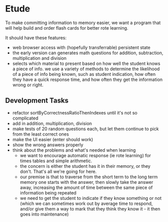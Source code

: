 # Etude

To make committing information to memory easier, we want a program that will help build and order flash cards for better rote learning.

It should have these features:

* web browser access with (hopefully transferrable) persistent state
* the early version can generates math questions for addition, subtraction, multiplication and division
* selects which material to present based on how well the student knows a piece of info. we use a variety of methods to determine the likelihood of a piece of info being known, such as student indication, how often they have a quick response time, and how often they get the information wrong or right.

## Development Tasks

* refactor sortByCorrectnessRatioThenIndexes until it's not so complicated
* add in addition, multiplication, division
* make tests of 20 random questions each, but let them continue to pick from the least correct ones
* make the UI easier (enter should work)
* show the wrong answers properly
* think about the problems and what's needed when learning
  - we want to encourage automatic response (ie rote learning) for times tables and simple arithmetic.
  - the concern is either the student has it in their memory, or they don't. That's all we're going for here.
  - our premise is that to traverse from the short term to the long term memory one starts with the answer, then
    slowly take the answer away, increasing the amount of time between the same piece of information being repeated
  - we need to get the student to indicate if they know something or not (which we can sometimes work out by average time to respond, and/or give them a way to mark that they think they know it - it then goes into maintenance)

